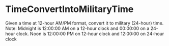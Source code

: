 # TimeConvertIntoMilitaryTime
Given a time at 12-hour AM/PM format, convert it to military (24-hour) time.
Note: Midnight is 12:00:00 AM on a 12-hour clock and 00:00:00 on a 24-hour clock. Noon is 12:00:00 PM on 12-hour clock and 12:00:00 on 24-hour clock
